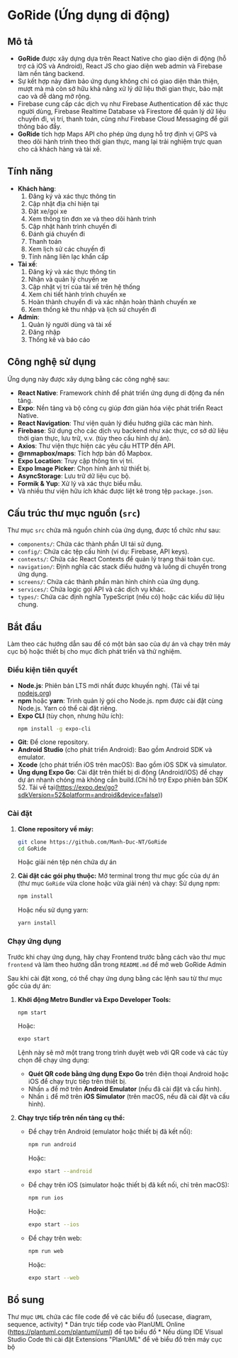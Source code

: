 # GoRide (Ứng dụng di động)

## Mô tả
- **GoRide** được xây dựng dựa trên React Native cho giao diện di động (hỗ trợ cả iOS và Android), React JS cho giao diện web admin và Firebase làm nền tảng backend. 
- Sự kết hợp này đảm bảo ứng dụng không chỉ có giao diện thân thiện, mượt mà mà còn sở hữu khả năng xử lý dữ liệu thời gian thực, bảo mật cao và dễ dàng mở rộng.
- Firebase cung cấp các dịch vụ như Firebase Authentication để xác thực người dùng, Firebase Realtime Database và Firestore để quản lý dữ liệu chuyến đi, vị trí, thanh toán, cũng như Firebase Cloud Messaging để gửi thông báo đẩy.
- **GoRide** tích hợp Maps API cho phép ứng dụng hỗ trợ định vị GPS và theo dõi hành trình theo thời gian thực, mang lại trải nghiệm trực quan cho cả khách hàng và tài xế.

## Tính năng
- **Khách hàng**:
    1.	Đăng ký và xác thực thông tin
    2.	Cập nhật địa chỉ hiện tại
    3.	Đặt xe/gọi xe
    4.	Xem thông tin đơn xe và theo dõi hành trình
    5.	Cập nhật hành trình chuyến đi
    6.	Đánh giá chuyến đi
    7.	Thanh toán
    8.	Xem lịch sử các chuyến đi
    9.	Tính năng liên lạc khẩn cấp
- **Tài xế**:
    1.	Đăng ký và xác thực thông tin
    2.	Nhận và quản lý chuyến xe
    3.	Cập nhật vị trí của tài xế trên hệ thống
    4.	Xem chi tiết hành trình chuyến xe
    5.	Hoàn thành chuyến đi và xác nhận hoàn thành chuyến xe
    6.	Xem thống kê thu nhập và lịch sử chuyến đi
- **Admin**:
    1.	Quản lý người dùng và tài xế
    2.	Đăng nhập
    3.	Thống kê và báo cáo

## Công nghệ sử dụng
Ứng dụng này được xây dựng bằng các công nghệ sau:
- **React Native**: Framework chính để phát triển ứng dụng di động đa nền tảng.
- **Expo**: Nền tảng và bộ công cụ giúp đơn giản hóa việc phát triển React Native.
- **React Navigation**: Thư viện quản lý điều hướng giữa các màn hình.
- **Firebase**: Sử dụng cho các dịch vụ backend như xác thực, cơ sở dữ liệu thời gian thực, lưu trữ, v.v. (tùy theo cấu hình dự án).
- **Axios**: Thư viện thực hiện các yêu cầu HTTP đến API.
- **@rnmapbox/maps**: Tích hợp bản đồ Mapbox.
- **Expo Location**: Truy cập thông tin vị trí.
- **Expo Image Picker**: Chọn hình ảnh từ thiết bị.
- **AsyncStorage**: Lưu trữ dữ liệu cục bộ.
- **Formik & Yup**: Xử lý và xác thực biểu mẫu.
- Và nhiều thư viện hữu ích khác được liệt kê trong tệp `package.json`.

## Cấu trúc thư mục nguồn (`src`)
Thư mục `src` chứa mã nguồn chính của ứng dụng, được tổ chức như sau:
- `components/`: Chứa các thành phần UI tái sử dụng.
- `config/`: Chứa các tệp cấu hình (ví dụ: Firebase, API keys).
- `contexts/`: Chứa các React Contexts để quản lý trạng thái toàn cục.
- `navigation/`: Định nghĩa các stack điều hướng và luồng di chuyển trong ứng dụng.
- `screens/`: Chứa các thành phần màn hình chính của ứng dụng.
- `services/`: Chứa logic gọi API và các dịch vụ khác.
- `types/`: Chứa các định nghĩa TypeScript (nếu có) hoặc các kiểu dữ liệu chung.

## Bắt đầu

Làm theo các hướng dẫn sau để có một bản sao của dự án và chạy trên máy cục bộ hoặc thiết bị cho mục đích phát triển và thử nghiệm.

### Điều kiện tiên quyết
- **Node.js**: Phiên bản LTS mới nhất được khuyến nghị. (Tải về tại [nodejs.org](https://nodejs.org/))
- **npm** hoặc **yarn**: Trình quản lý gói cho Node.js. npm được cài đặt cùng Node.js. Yarn có thể cài đặt riêng.
- **Expo CLI** (tùy chọn, nhưng hữu ích):
  ```bash
  npm install -g expo-cli
  ```
- **Git**: Để clone repository.
- **Android Studio** (cho phát triển Android): Bao gồm Android SDK và emulator.
- **Xcode** (cho phát triển iOS trên macOS): Bao gồm iOS SDK và simulator.
- **Ứng dụng Expo Go**: Cài đặt trên thiết bị di động (Android/iOS) để chạy dự án nhanh chóng mà không cần build.(Chỉ hỗ trợ Expo phiên bản SDK 52. Tải về tại(https://expo.dev/go?sdkVersion=52&platform=android&device=false))

### Cài đặt

1.  **Clone repository về máy:**
    ```bash
    git clone https://github.com/Manh-Duc-NT/GoRide 
    cd GoRide
    ```
    Hoặc giải nén tệp nén chứa dự án

2.  **Cài đặt các gói phụ thuộc:**
    Mở terminal trong thư mục gốc của dự án (thư mục `GoRide` vừa clone hoặc vừa giải nén) và chạy:
    Sử dụng npm:
    ```bash
    npm install
    ```
    Hoặc nếu sử dụng yarn:
    ```bash
    yarn install
    ```

### Chạy ứng dụng

Trước khi chạy ứng dụng, hãy chạy Frontend trước bằng cách vào thư mục `frontend` và làm theo hướng dẫn trong `README.md` để mở web GoRide Admin

Sau khi cài đặt xong, có thể chạy ứng dụng bằng các lệnh sau từ thư mục gốc của dự án:

1.  **Khởi động Metro Bundler và Expo Developer Tools:**
    ```bash
    npm start
    ```
    Hoặc:
    ```bash
    expo start
    ```
    Lệnh này sẽ mở một trang trong trình duyệt web với QR code và các tùy chọn để chạy ứng dụng:
    *   **Quét QR code bằng ứng dụng Expo Go** trên điện thoại Android hoặc iOS để chạy trực tiếp trên thiết bị.
    *   Nhấn `a` để mở trên **Android Emulator** (nếu đã cài đặt và cấu hình).
    *   Nhấn `i` để mở trên **iOS Simulator** (trên macOS, nếu đã cài đặt và cấu hình).

2.  **Chạy trực tiếp trên nền tảng cụ thể:**
    *   Để chạy trên Android (emulator hoặc thiết bị đã kết nối):
        ```bash
        npm run android
        ```
        Hoặc:
        ```bash
        expo start --android
        ```
    *   Để chạy trên iOS (simulator hoặc thiết bị đã kết nối, chỉ trên macOS):
        ```bash
        npm run ios
        ```
        Hoặc:
        ```bash
        expo start --ios
        ```
    *   Để chạy trên web:
        ```bash
        npm run web
        ```
        Hoặc:
        ```bash
        expo start --web
        ```
## Bổ sung

Thư mục `UML` chứa các file code để vẽ các biểu đồ (usecase, diagram, sequence, activity)
    *   Dán trực tiếp code vào PlanUML Online (https://plantuml.com/plantuml/uml) để tạo biểu đồ
    *   Nếu dùng IDE Visual Studio Code thì cài đặt Extensions "PlanUML" để vẽ biểu đồ trên máy cục bộ
